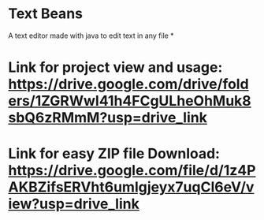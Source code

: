 # Text Beans
A text editor made with java to edit text in any file *
# Link for project view and usage: https://drive.google.com/drive/folders/1ZGRWwI41h4FCgULheOhMuk8sbQ6zRMmM?usp=drive_link
# Link for easy ZIP file Download: https://drive.google.com/file/d/1z4PAKBZifsERVht6umlgjeyx7uqCl6eV/view?usp=drive_link
